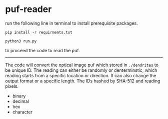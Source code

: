 # puf-reader
 
run the following line in terminal to install prerequisite packages.

```{bash}
pip install -r requirments.txt
```

```{python}
python3 run.py
```

to proceed the code to read the puf.

-----

The code will convert the optical image puf which stored in `./dendrites` to be unique ID.
The reading can either be randomly or denterminstic, which reading starts from a specific location or direction. It can also change the output format or a specific length. The IDs hashed by SHA-512 and reading pixels.

* binary 
* decimal
* hex
* character
